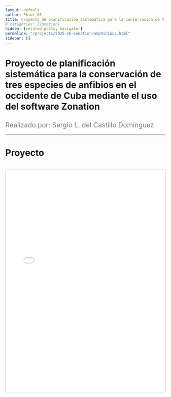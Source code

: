 ```yaml
---
layout: default
author: Pkiwi_03
title: Proyecto de planificación sistemática para la conservación de tres especies de anfibios en el occidente de Cuba mediante el uso del software Zonation 
# categories: [Zonation]
hidden: [related_posts, navigator]
permalink: "/projects/2025-26-zonation/amphinious.html"
sidebar: []
---
```


# Proyecto de planificación sistemática para la conservación de tres especies de anfibios en el occidente de Cuba mediante el uso del software Zonation  

<h2 style="color: gray; font-weight: normal;">
Realizado por: Sergio L. del Castillo Domínguez
</h2>

---

# Proyecto
<br>

<iframe 
    src="/assets/pdf/2024-10-r/2025-06-zoonation/sergio_castillo.pdf" 
    width="100%" 
    height="700" 
    style="border: 1px solid #ccc;"
></iframe>